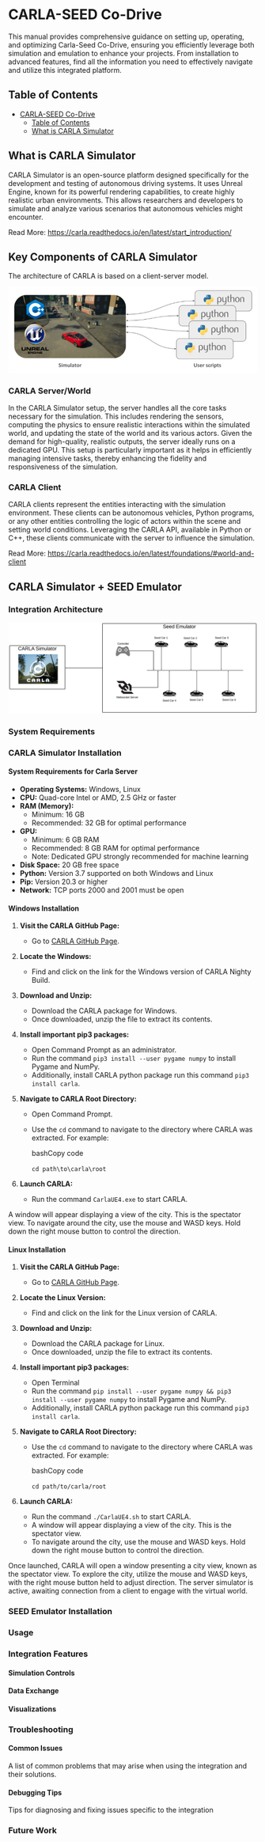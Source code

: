 # CARLA-SEED Co-Drive

This manual provides comprehensive guidance on setting up, operating, and optimizing Carla-Seed Co-Drive, ensuring you efficiently leverage both simulation and emulation to enhance your projects. From installation to advanced features, find all the information you need to effectively navigate and utilize this integrated platform.

## Table of Contents
- [CARLA-SEED Co-Drive](#carla-seed-co-drive)
  - [Table of Contents](#table-of-contents)
  - [What is CARLA Simulator](#what-is-carla-simulator)

## What is CARLA Simulator

CARLA Simulator is an open-source platform designed specifically for the development and testing of autonomous driving systems. It uses Unreal Engine, known for its powerful rendering capabilities, to create highly realistic urban environments. This allows researchers and developers to simulate and analyze various scenarios that autonomous vehicles might encounter.

Read More: https://carla.readthedocs.io/en/latest/start_introduction/

## Key Components of CARLA Simulator

The architecture of CARLA is based on a client-server model.

![carla_arch](carla_arch.png)
### CARLA Server/World

In the CARLA Simulator setup, the server handles all the core tasks necessary for the simulation. This includes rendering the sensors, computing the physics to ensure realistic interactions within the simulated world, and updating the state of the world and its various actors. Given the demand for high-quality, realistic outputs, the server ideally runs on a dedicated GPU. This setup is particularly important as it helps in efficiently managing intensive tasks, thereby enhancing the fidelity and responsiveness of the simulation.
### CARLA Client

CARLA clients represent the entities interacting with the simulation environment. These clients can be autonomous vehicles, Python programs, or any other entities controlling the logic of actors within the scene and setting world conditions. Leveraging the CARLA API, available in Python or C++, these clients communicate with the server to influence the simulation.

Read More: https://carla.readthedocs.io/en/latest/foundations/#world-and-client

## CARLA Simulator + SEED Emulator 

### Integration Architecture

![carlaseed arch](carlaseed_arch.png)

### System Requirements 

### CARLA Simulator Installation

#### System Requirements for Carla Server
- **Operating Systems:** Windows, Linux
- **CPU:** Quad-core Intel or AMD, 2.5 GHz or faster
- **RAM (Memory):** 
	- Minimum: 16 GB 
	- Recommended: 32 GB for optimal performance
- **GPU:**
    - Minimum: 6 GB RAM
    - Recommended: 8 GB RAM for optimal performance
    - Note: Dedicated GPU strongly recommended for machine learning
- **Disk Space:** 20 GB free space
- **Python:** Version 3.7 supported on both Windows and Linux
- **Pip:** Version 20.3 or higher
- **Network:** TCP ports 2000 and 2001 must be open

#### Windows Installation
1. **Visit the CARLA GitHub Page:**
    - Go to [CARLA GitHub Page](https://github.com/carla-simulator/carla/blob/master/Docs/download.md).
2. **Locate the Windows:**
    
    - Find and click on the link for the Windows version of CARLA Nighty Build.
3. **Download and Unzip:**
    
    - Download the CARLA package for Windows.
    - Once downloaded, unzip the file to extract its contents.
4. **Install  important pip3 packages:**
    
    - Open Command Prompt as an administrator.
    - Run the command  `pip3 install --user pygame numpy` to install Pygame and NumPy.
    - Additionally, install CARLA python package run this command `pip3 install carla`.
5. **Navigate to CARLA Root Directory:**
    
    - Open Command Prompt.
    - Use the `cd` command to navigate to the directory where CARLA was extracted. For example:
        
        bashCopy code
        
        `cd path\to\carla\root`
        
6. **Launch CARLA:**
    
    - Run the command `CarlaUE4.exe` to start CARLA.


A window will appear displaying a view of the city. This is the spectator view. To navigate around the city, use the mouse and WASD keys. Hold down the right mouse button to control the direction.

#### Linux Installation

1. **Visit the CARLA GitHub Page:**
    
    - Go to [CARLA GitHub Page](https://github.com/carla-simulator/carla/blob/master/Docs/download.md).
2. **Locate the Linux Version:**
    
    - Find and click on the link for the Linux version of CARLA.
3. **Download and Unzip:**
    
    - Download the CARLA package for Linux.
    - Once downloaded, unzip the file to extract its contents.
4. **Install important pip3 packages:**
    
    - Open Terminal
    - Run the command  `pip install --user pygame numpy && pip3 install --user pygame numpy` to install Pygame and NumPy.
    - Additionally, install CARLA python package run this command `pip3 install carla`.
        
        
        
5. **Navigate to CARLA Root Directory:**
    
    - Use the `cd` command to navigate to the directory where CARLA was extracted. For example:
        
        bashCopy code
        
        `cd path/to/carla/root`
        
6. **Launch CARLA:**
    
    - Run the command `./CarlaUE4.sh` to start CARLA.
    - A window will appear displaying a view of the city. This is the spectator view.
    - To navigate around the city, use the mouse and WASD keys. Hold down the right mouse button to control the direction.

Once launched, CARLA will open a window presenting a city view, known as the spectator view. To explore the city, utilize the mouse and WASD keys, with the right mouse button held to adjust direction. The server simulator is active, awaiting connection from a client to engage with the virtual world.



### SEED Emulator Installation

### Usage 
### Integration Features

#### Simulation Controls

#### Data Exchange

#### Visualizations

### Troubleshooting

#### Common Issues

A list of common problems that may arise when using the integration and their solutions.
#### Debugging Tips 

Tips for diagnosing and fixing issues specific to the integration

### Future Work 

